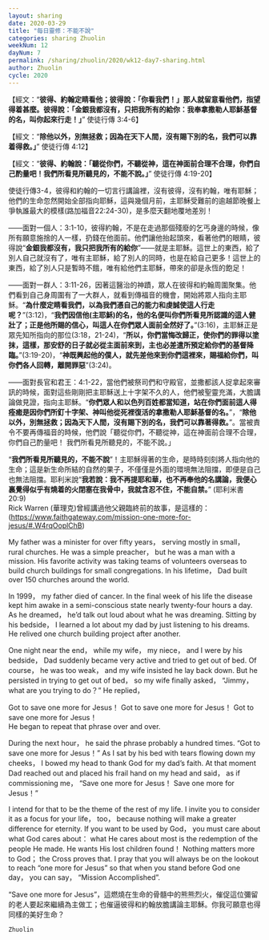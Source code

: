 ```yaml
---
layout: sharing
date: 2020-03-29
title: "每日靈修：不能不說"
categories: sharing Zhuolin
weekNum: 12
dayNum: 7
permalink: /sharing/zhuolin/2020/wk12-day7-sharing.html
author: Zhuolin
cycle: 2020
---
```


【經文：“**彼得、約翰定睛看他；彼得說：「你看我們！」那人就留意看他們，指望得着甚麼。彼得說：「金銀我都沒有，只把我所有的給你：我奉拿撒勒人耶穌基督的名，叫你起來行走！」**” 使徒行傳 3:4-6】  

【經文：“**除他以外，別無拯救；因為在天下人間，沒有賜下別的名，我們可以靠着得救。」**” 使徒行傳 4:12】  

【經文：“**彼得、約翰說：「聽從你們，不聽從神，這在神面前合理不合理，你們自己酌量吧！我們所看見所聽見的，不能不說。」**” 使徒行傳 4:19-20】  

使徒行傳3-4，彼得和約翰的一切言行講論裡，沒有彼得，沒有約翰，唯有耶穌；他們的生命忽然開始全部指向耶穌，這與幾個月前，主耶穌受難前的逾越節晚餐上爭執誰最大的模樣(路加福音22:24-30)，是多麼天翻地覆地差別！  

——面對一個人：3:1-10，彼得約翰，不是在走過那個殘廢的乞丐身邊的時候，像所有願意施捨的人一樣，扔錢在他面前。他們讓他抬起頭來，看著他們的眼睛，彼得說“**金銀我都沒有，我只把我所有的給你**”——就是主耶穌。這世上的東西，給了別人自己就沒有了，唯有主耶穌，給了別人的同時，也是在給自己更多！這世上的東西，給了別人只是暫時不餓，唯有給他們主耶穌，帶來的卻是永恆的飽足！  

——面對一群人：3:11-26，因著這醫治的神蹟，眾人在彼得和約翰周圍聚集。他們看到自己身周圍有了一大群人，就看到傳福音的機會，開始將眾人指向主耶穌。“**為什麼定睛看我們，以為我們憑自己的能力和虔誠使這人行走呢？**”(3:12)，“**我們因信他(主耶穌)的名，他的名便叫你們所看見所認識的這人健壯了；正是他所賜的信心，叫這人在你們眾人面前全然好了。**”(3:16)，主耶穌正是眾先知所指向的那位(3:18，21-24)，“**所以，你們當悔改歸正，使你們的罪得以塗抹，這樣，那安舒的日子就必從主面前來到，主也必差遣所預定給你們的基督降臨。**”(3:19-20)，“**神既興起他的僕人，就先差他來到你們這裡來，賜福給你們，叫你們各人回轉，離開罪惡**”(3:24)。  

——面對長官和君王：4:1-22，當他們被祭司們和守殿官，並撒都該人捉拿起來審訊的時候，面對這些剛剛把主耶穌送上十字架不久的人，他們被聖靈充滿，大膽講論做見證，指向主耶穌。“**你們眾人和以色列百姓都當知道，站在你們面前這人得痊癒是因你們所釘十字架、神叫他從死裡復活的拿撒勒人耶穌基督的名。**”，“**除他以外，別無拯救；因為天下人間，沒有賜下別的名，我們可以靠著得救。**”。當被責令不要再傳福音的時候，他們說「聽從你們，不聽從神，這在神面前合理不合理，你們自己酌量吧！ 我們所看見所聽見的，不能不說。」  

“**我們所看見所聽見的，不能不說**”！主耶穌得著的生命，是時時刻刻將人指向他的生命；這是新生命所結的自然的果子，不僅僅是外面的環境無法阻擋，即便是自己也無法阻擋。耶利米說“**我若說：我不再提耶和華，也不再奉他的名講論，我便心裏覺得似乎有燒着的火閉塞在我骨中，我就含忍不住，不能自禁。**” (耶利米書 20:9)  
Rick Warren (華理克)曾經講過他父親臨終前的故事，是這樣的：  
(https://www.faithgateway.com/mission-one-more-for-jesus/#.W4rqOoplChB)  

My father was a minister for over fifty years， serving mostly in small， rural churches. He was a simple preacher， but he was a man with a mission. His favorite activity was taking teams of volunteers overseas to build church buildings for small congregations. In his lifetime， Dad built over 150 churches around the world.  

In 1999， my father died of cancer. In the final week of his life the disease kept him awake in a semi-conscious state nearly twenty-four hours a day. As he dreamed， he’d talk out loud about what he was dreaming. Sitting by his bedside， I learned a lot about my dad by just listening to his dreams. He relived one church building project after another.  

One night near the end， while my wife， my niece， and I were by his bedside， Dad suddenly became very active and tried to get out of bed. Of course， he was too weak， and my wife insisted he lay back down. But he persisted in trying to get out of bed， so my wife finally asked， “Jimmy， what are you trying to do？” He replied，  

Got to save one more for Jesus！ Got to save one more for Jesus！ Got to save one more for Jesus！  
He began to repeat that phrase over and over.  

During the next hour， he said the phrase probably a hundred times. “Got to save one more for Jesus！” As I sat by his bed with tears flowing down my cheeks， I bowed my head to thank God for my dad’s faith. At that moment Dad reached out and placed his frail hand on my head and said， as if commissioning me， “Save one more for Jesus！ Save one more for Jesus！”  

I intend for that to be the theme of the rest of my life. I invite you to consider it as a focus for your life， too， because nothing will make a greater difference for eternity. If you want to be used by God， you must care about what God cares about： what He cares about most is the redemption of the people He made. He wants His lost children found！ Nothing matters more to God； the Cross proves that. I pray that you will always be on the lookout to reach “one more for Jesus” so that when you stand before God one day， you can say， “Mission Accomplished”.  

“Save one more for Jesus”，這燃燒在生命的骨髓中的熊熊烈火，催促這位彌留的老人要起來繼續為主做工；也催逼彼得和約翰放膽講論主耶穌。你我可願意也得同樣的美好生命？  

`Zhuolin`  
